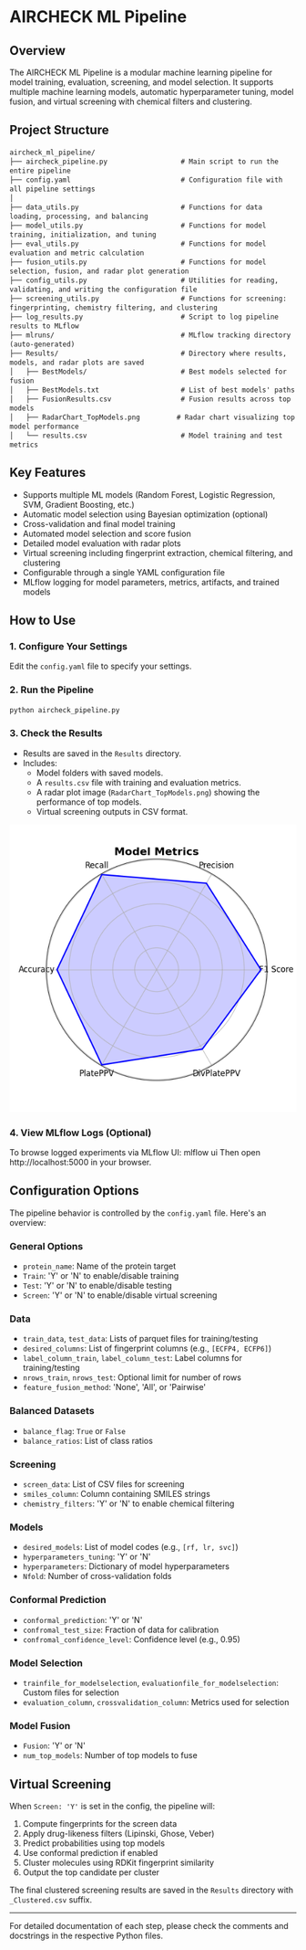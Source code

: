 # AIRCHECK ML Pipeline

## Overview

The AIRCHECK ML Pipeline is a modular machine learning pipeline for model training, evaluation, screening, and model selection. It supports multiple machine learning models, automatic hyperparameter tuning, model fusion, and virtual screening with chemical filters and clustering.

## Project Structure

```
aircheck_ml_pipeline/
├── aircheck_pipeline.py                  # Main script to run the entire pipeline
├── config.yaml                           # Configuration file with all pipeline settings
│
├── data_utils.py                         # Functions for data loading, processing, and balancing
├── model_utils.py                        # Functions for model training, initialization, and tuning
├── eval_utils.py                         # Functions for model evaluation and metric calculation
├── fusion_utils.py                       # Functions for model selection, fusion, and radar plot generation
├── config_utils.py                       # Utilities for reading, validating, and writing the configuration file
├── screening_utils.py                    # Functions for screening: fingerprinting, chemistry filtering, and clustering
├── log_results.py                        # Script to log pipeline results to MLflow
├── mlruns/                               # MLflow tracking directory (auto-generated)
├── Results/                              # Directory where results, models, and radar plots are saved
│   ├── BestModels/                       # Best models selected for fusion
│   ├── BestModels.txt                    # List of best models' paths
│   ├── FusionResults.csv                 # Fusion results across top models
│   ├── RadarChart_TopModels.png         # Radar chart visualizing top model performance
│   └── results.csv                       # Model training and test metrics
```

## Key Features

* Supports multiple ML models (Random Forest, Logistic Regression, SVM, Gradient Boosting, etc.)
* Automatic model selection using Bayesian optimization (optional)
* Cross-validation and final model training
* Automated model selection and score fusion
* Detailed model evaluation with radar plots
* Virtual screening including fingerprint extraction, chemical filtering, and clustering
* Configurable through a single YAML configuration file
* MLflow logging for model parameters, metrics, artifacts, and trained models

## How to Use

### 1. Configure Your Settings

Edit the `config.yaml` file to specify your settings.

### 2. Run the Pipeline

```bash
python aircheck_pipeline.py
```

### 3. Check the Results

* Results are saved in the `Results` directory.
* Includes:
  * Model folders with saved models.
  * A `results.csv` file with training and evaluation metrics.
  * A radar plot image (`RadarChart_TopModels.png`) showing the performance of top models.
  * Virtual screening outputs in CSV format.

<p align="center">
<img src="run_test_June/RadarChart_TopModels.png" alt="Model Metrics" width="600"/>
</p>

### 4. View MLflow Logs (Optional)

To browse logged experiments via MLflow UI: mlflow ui
Then open http://localhost:5000 in your browser.


## Configuration Options

The pipeline behavior is controlled by the `config.yaml` file. Here's an overview:

### General Options
- `protein_name`: Name of the protein target
- `Train`: 'Y' or 'N' to enable/disable training
- `Test`: 'Y' or 'N' to enable/disable testing
- `Screen`: 'Y' or 'N' to enable/disable virtual screening

### Data
- `train_data`, `test_data`: Lists of parquet files for training/testing
- `desired_columns`: List of fingerprint columns (e.g., `[ECFP4, ECFP6]`)
- `label_column_train`, `label_column_test`: Label columns for training/testing
- `nrows_train`, `nrows_test`: Optional limit for number of rows
- `feature_fusion_method`: 'None', 'All', or 'Pairwise'

### Balanced Datasets
- `balance_flag`: `True` or `False`
- `balance_ratios`: List of class ratios

### Screening
- `screen_data`: List of CSV files for screening
- `smiles_column`: Column containing SMILES strings
- `chemistry_filters`: 'Y' or 'N' to enable chemical filtering

### Models
- `desired_models`: List of model codes (e.g., `[rf, lr, svc]`)
- `hyperparameters_tuning`: 'Y' or 'N'
- `hyperparameters`: Dictionary of model hyperparameters
- `Nfold`: Number of cross-validation folds

### Conformal Prediction
- `conformal_prediction`: 'Y' or 'N'
- `confromal_test_size`: Fraction of data for calibration
- `confromal_confidence_level`: Confidence level (e.g., 0.95)

### Model Selection
- `trainfile_for_modelselection`, `evaluationfile_for_modelselection`: Custom files for selection
- `evaluation_column`, `crossvalidation_column`: Metrics used for selection

### Model Fusion
- `Fusion`: 'Y' or 'N'
- `num_top_models`: Number of top models to fuse

## Virtual Screening

When `Screen: 'Y'` is set in the config, the pipeline will:
1. Compute fingerprints for the screen data
2. Apply drug-likeness filters (Lipinski, Ghose, Veber)
3. Predict probabilities using top models
4. Use conformal prediction if enabled
5. Cluster molecules using RDKit fingerprint similarity
6. Output the top candidate per cluster

The final clustered screening results are saved in the `Results` directory with `_Clustered.csv` suffix.

---

For detailed documentation of each step, please check the comments and docstrings in the respective Python files.

